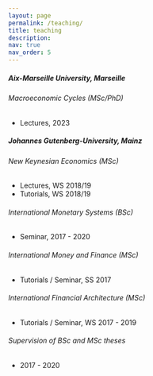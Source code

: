 ```yaml
---
layout: page
permalink: /teaching/
title: teaching
description: 
nav: true
nav_order: 5
---
```

##### Aix-Marseille University, Marseille
###### Macroeconomic Cycles (MSc/PhD)
- Lectures, 2023
  
##### Johannes Gutenberg-University, Mainz

###### New Keynesian Economics (MSc)   
- Lectures, WS 2018/19
- Tutorials, WS 2018/19

###### International Monetary Systems (BSc)
- Seminar, 2017 - 2020

###### International Money and Finance (MSc)
- Tutorials / Seminar, SS 2017  

###### International Financial Architecture (MSc)
- Tutorials / Seminar, WS 2017 - 2019

###### Supervision of BSc and MSc theses 
- 2017 - 2020
